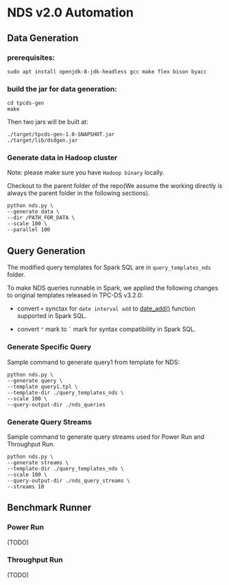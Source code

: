 # NDS v2.0 Automation


## Data Generation

### prerequisites:

```
sudo apt install openjdk-8-jdk-headless gcc make flex bison byacc
```

### build the jar for data generation:
```
cd tpcds-gen
make
```
Then two jars will be built at:
```
./target/tpcds-gen-1.0-SNAPSHOT.jar
./target/lib/dsdgen.jar
```

### Generate data in Hadoop cluster

Note: please make sure you have `Hadoop binary` locally.

Checkout to the parent folder of the repo(We assume the working directly is always the parent folder in the following sections).

```
python nds.py \
--generate data \
--dir /PATH_FOR_DATA \
--scale 100 \
--parallel 100
```



## Query Generation
The modified query templates for Spark SQL are in `query_templates_nds` folder. 

To make NDS queries runnable in Spark, we applied the following changes to original templates released in TPC-DS v3.2.0:

- convert `+` synctax for `date interval add` to [date_add()](https://spark.apache.org/docs/latest/api/sql/index.html#date_add) function supported in Spark SQL.

- convert `"` mark to `` ` `` mark for syntax compatibility in Spark SQL.


### Generate Specific Query

Sample command to generate query1 from template for NDS:
```
python nds.py \
--generate query \
--template query1.tpl \
--template-dir ./query_templates_nds \
--scale 100 \
--query-output-dir ./nds_queries

```

### Generate Query Streams

Sample command to generate query streams used for Power Run and Throughput Run.
```
python nds.py \
--generate streams \
--template-dir ./query_templates_nds \
--scale 100 \
--query-output-dir ./nds_query_streams \
--streams 10
```

## Benchmark Runner

### Power Run
(TODO)
### Throughput Run
(TODO)